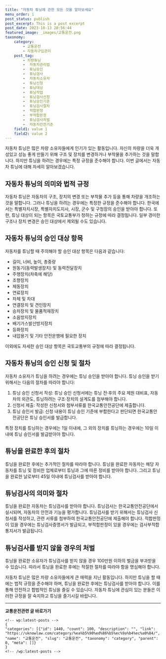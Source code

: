 ```yaml
---
title: "자동차 튜닝에 관한 모든 것을 알아보세요"
menu_order: 1
post_status: publish
post_excerpt: This is a post excerpt
post_date: 2023-10-13 20:56:44
featured_image: _images/교통운전.png
taxonomy:
    category:
        - 교통운전
        - 자동차구입관리
    post_tag:
        - 차량튜닝
        -  자동차관리법
        -  튜닝승인
        -  튜닝검사
        -  자동차소유자
        -  튜닝신청
        -  튜닝대상
        -  튜닝작업
        -  튜닝검사신청
        -  튜닝승인기준
        -  튜닝검사절차
        -  적합판정
        -  부적합판정
        -  튜닝검사처벌
        -  자동차안전기준
    field1: value 1
    field2: value 2
---
```




자동차 튜닝은 많은 차량 소유자들에게 인기가 있는 활동입니다. 자신의 차량을 더욱 개성있고 성능 좋게 만들기 위해 구조 및 장치를 변경하거나 부착물을 추가하는 것을 말합니다. 하지만 튜닝을 하려는 경우에는 특정 규정을 준수해야 합니다. 이번 글에서는 자동차 튜닝에 대해 자세히 알아보겠습니다.

## 자동차 튜닝의 의미와 법적 규정

자동차 튜닝은 자동차의 구조, 장치의 변경 또는 부착물 추가 등을 통해 차량을 개조하는 것을 말합니다. 그러나 튜닝을 하려는 경우에는 특정한 규정을 준수해야 합니다. 한국에서는 특별자치시장, 특별자치도지사, 시장, 군수 및 구청장의 승인을 받아야 합니다. 또한, 튜닝 대상이 되는 항목은 국토교통부가 정하는 규정에 따라 결정됩니다. 일부 경미한 구조나 장치 변경은 승인 대상에서 제외될 수도 있습니다.

## 자동차 튜닝의 승인 대상 항목

자동차를 튜닝할 때 주의해야 할 승인 대상 항목은 다음과 같습니다:

- 길이, 너비, 높이, 총중량
- 원동기(동력발생장치) 및 동력전달장치
- 주행장치(차축에 해당)
- 조향장치
- 제동장치
- 연료장치
- 차체 및 차대
- 연결장치 및 견인장치
- 승차장치 및 물품적재장치
- 소음방지장치
- 배기가스발산방지장치
- 등화장치
- 내압용기 및 기타 안전운행에 필요한 장치

이외에도 자세한 승인 대상 항목은 국토교통부의 규정에 따라 결정됩니다.

## 자동차 튜닝의 승인 신청 및 절차

자동차 소유자가 튜닝을 하려는 경우에는 튜닝 승인을 받아야 합니다. 튜닝 승인을 받기 위해서는 다음의 절차를 따라야 합니다:

1. 튜닝 승인 신청서 작성: 튜닝 승인 신청서에는 튜닝 전·후의 주요 제원 대비표, 자동차의 외관도, 튜닝하려는 구조·장치의 설계도를 첨부해야 합니다.
2. 신청서 제출: 작성한 신청서와 첨부서류를 한국교통안전공단에 제출합니다.
3. 튜닝 승인서 발급: 신청 내용이 튜닝 승인 기준에 부합한다고 판단되면 한국교통안전공단은 튜닝 승인서를 발급합니다.

특정 장치를 튜닝하는 경우에는 1일 이내에, 그 외의 장치를 튜닝하는 경우에는 10일 이내에 튜닝 승인서를 발급받아야 합니다.

## 튜닝을 완료한 후의 절차

튜닝을 완료한 후에는 추가적인 절차를 따라야 합니다. 튜닝을 완료한 자동차는 해당 자동차를 튜닝 및 정비한 업체로부터 튜닝과 그에 따른 정비를 받아야 합니다. 그리고 튜닝을 완료한 날로부터 45일 이내에 튜닝검사를 받아야 합니다.

## 튜닝검사의 의미와 절차

튜닝을 완료한 자동차는 튜닝검사를 받아야 합니다. 튜닝검사는 한국교통안전공단에서 실시되며, 자동차의 안전과 기능을 평가합니다. 튜닝검사를 받기 위해서는 튜닝검사 신청서를 작성하고, 관련 서류를 첨부하여 한국교통안전공단에 제출해야 합니다. 적합판정이 있을 경우에는 튜닝검사증명서가 발급되고, 부적합판정이 있을 경우에는 검사부적합 통지서가 발급됩니다.

## 튜닝검사를 받지 않을 경우의 처벌

튜닝을 완료한 소유자가 튜닝검사를 받지 않을 경우 100만원 이하의 벌금을 부과받을 수 있습니다. 따라서 튜닝을 완료한 후에는 적절한 절차를 따라야 함을 명심해야 합니다.

자동차 튜닝은 많은 차량 소유자들에게 큰 매력을 지닌 활동입니다. 하지만 튜닝을 할 때에는 법적 규정을 준수해야 하며, 튜닝을 완료한 후에는 튜닝검사를 받아야 합니다. 이를 통해 안전하고 합법적인 튜닝을 즐길 수 있습니다. 자동차 튜닝에 관심이 있는 분들은 이러한 규정을 잘 숙지하고 튜닝을 즐기시길 바랍니다.


<!-- wp:separator -->
<hr class="wp-block-separator has-alpha-channel-opacity"/>
<!-- /wp:separator -->
<!-- wp:group {"backgroundColor":"base","layout":{"type":"constrained"}} -->
<div class="wp-block-group has-base-background-color has-background">
<!-- wp:paragraph {"align":"center","fontSize":"large"} -->
<p class="has-text-align-center has-large-font-size"><strong>교통운전관련 글 바로가기</strong></p>
<!-- /wp:paragraph -->

    <!-- wp:latest-posts -->
    {
    "categories": [{"id": 1440, "count": 100, "description": "", "link": "https://uknowlaw.com/category/%ea%b5%90%ed%86%b5%ec%9a%b4%ec%a0%84/", "name": "교통운전", "slug": "교통운전", "taxonomy": "category", "parent": 0, "meta": []}
    }
    <!-- /wp:latest-posts -->
    
</div>
<!-- /wp:group -->
    